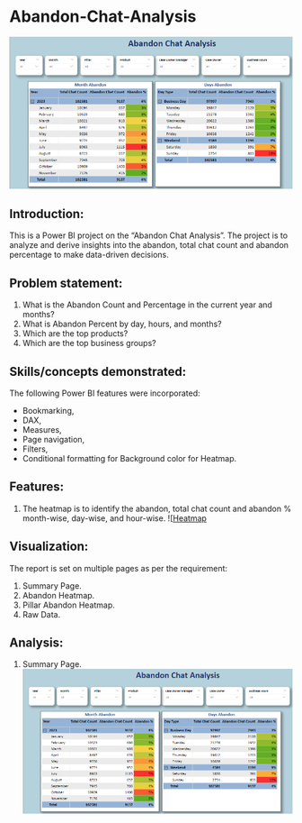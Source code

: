 # Abandon-Chat-Analysis
![Intro Image](https://github.com/saud968/Abandon-Chat-Analysis/blob/main/Intro%20Page.png)

## Introduction:
This is a Power BI project on the “Abandon Chat Analysis”. The
project is to analyze and derive insights into the abandon, total chat count and abandon percentage to make data-driven decisions.

## Problem statement:
1. What is the Abandon Count and Percentage in the current year and months?
2. What is Abandon Percent by day, hours, and months?
3. Which are the top products?
4. Which are the top business groups?

## Skills/concepts demonstrated:
The following Power BI features were incorporated:
-	Bookmarking, 
-	DAX, 
-	Measures, 
-	Page navigation, 
-	Filters, 
-	Conditional formatting for Background color for Heatmap.

## Features:
1. The heatmap is to identify the abandon, total chat count and abandon % month-wise, day-wise, and hour-wise.
   ![[Heatmap](https://github.com/saud968/Abandon-Chat-Analysis/blob/main/Heatmap%20Abandon%20%25.png)


## Visualization:
The report is set on multiple pages as per the requirement:
1.	Summary Page.
2.	Abandon Heatmap. 
3.	Pillar Abandon Heatmap.
4.	Raw Data.

## Analysis:

1. Summary Page.
![Summary Page](https://github.com/saud968/Abandon-Chat-Analysis/blob/main/Intro%20Page.png)



